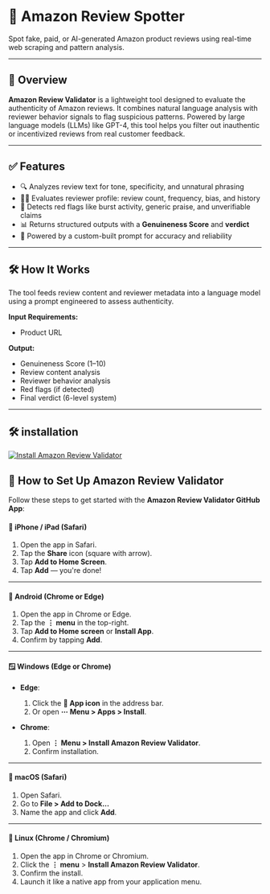 # 🔎 Amazon Review Spotter

Spot fake, paid, or AI-generated Amazon product reviews using real-time web scraping and pattern analysis.

---

## 📌 Overview

**Amazon Review Validator** is a lightweight tool designed to evaluate the authenticity of Amazon reviews. It combines natural language analysis with reviewer behavior signals to flag suspicious patterns. Powered by large language models (LLMs) like GPT-4, this tool helps you filter out inauthentic or incentivized reviews from real customer feedback.

---

## ✅ Features

- 🔍 Analyzes review text for tone, specificity, and unnatural phrasing
- 🧑‍💻 Evaluates reviewer profile: review count, frequency, bias, and history
- 🚩 Detects red flags like burst activity, generic praise, and unverifiable claims
- 📊 Returns structured outputs with a **Genuineness Score** and **verdict**
- 🧠 Powered by a custom-built prompt for accuracy and reliability

---

## 🛠️ How It Works

The tool feeds review content and reviewer metadata into a language model using a prompt engineered to assess authenticity.

**Input Requirements:**
- Product URL

**Output:**
- Genuineness Score (1–10)
- Review content analysis
- Reviewer behavior analysis
- Red flags (if detected)
- Final verdict (6-level system)

---

## 🛠 installation 
[![Install Amazon Review Validator](https://img.shields.io/badge/Install%20App-Amazon%20Review%20Validator-blue?style=for-the-badge&logo=github)](https://github.com/apps/amazon-review-validator/installations/new)


## 🚀 How to Set Up Amazon Review Validator

Follow these steps to get started with the **Amazon Review Validator GitHub App**:
#### 🍎 iPhone / iPad (Safari)

1. Open the app in Safari.
2. Tap the **Share** icon (square with arrow).
3. Tap **Add to Home Screen**.
4. Tap **Add** — you're done!

---

#### 🤖 Android (Chrome or Edge)

1. Open the app in Chrome or Edge.
2. Tap the **⋮ menu** in the top-right.
3. Tap **Add to Home screen** or **Install App**.
4. Confirm by tapping **Add**.

---

#### 🪟 Windows (Edge or Chrome)

- **Edge**:
  1. Click the **🧩 App icon** in the address bar.
  2. Or open **⋯ Menu > Apps > Install**.

- **Chrome**:
  1. Open **⋮ Menu > Install Amazon Review Validator**.
  2. Confirm installation.

---

#### 🍎 macOS (Safari)

1. Open Safari.
2. Go to **File > Add to Dock...**
3. Name the app and click **Add**.

---

#### 🐧 Linux (Chrome / Chromium)

1. Open the app in Chrome or Chromium.
2. Click the **⋮ menu** > **Install Amazon Review Validator**.
3. Confirm the install.
4. Launch it like a native app from your application menu.

</details>
